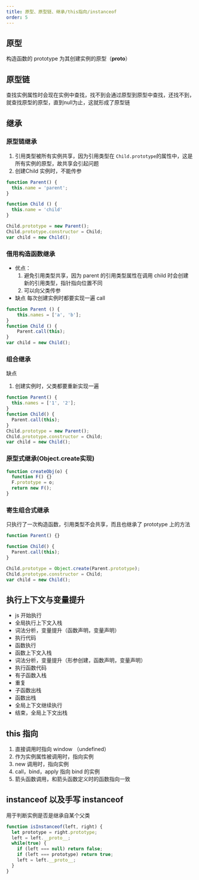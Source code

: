 ```yaml
---
title: 原型、原型链、继承/this指向/instanceof
order: 5
---
```


## 原型
构造函数的 prototype 为其创建实例的原型（__proto__）

## 原型链
查找实例属性时会现在实例中查找，找不到会通过原型到原型中查找，还找不到，就查找原型的原型，直到null为止，这就形成了原型链

## 继承
### 原型链继承
1. 引用类型被所有实例共享，因为引用类型在 ```Child.prototype```的属性中，这是所有实例的原型，故共享会引起问题
2. 创建Child 实例时，不能传参
```js
function Parent() {
  this.name = 'parent';
}

function Child () {
  this.name = 'child'
}

Child.prototype = new Parent();
Child.prototype.constructor = Child;
var child = new Child();
```

### 借用构造函数继承
- 优点：
  1. 避免引用类型共享，因为 parent 的引用类型属性在调用 child 时会创建 新的引用类型，指针指向位置不同
  2. 可以向父类传参
- 缺点
  每次创建实例时都要实现一遍 call
```js
function Parent () {
    this.names = ['a', 'b'];
}
function Child () {
    Parent.call(this);
}
var child = new Child();
```

### 组合继承
缺点
1. 创建实例时，父类都要重新实现一遍
```js
function Parent() {
  this.names = ['1', '2'];
}
function Child() {
  Parent.call(this);
}
Child.prototype = new Parent();
Child.prototype.constructor = Child;
var child = new Child();
```

### 原型式继承(Object.create实现)
```js
function createObj(o) {
  function F() {}
  F.prototype = o;
  return new F();
}
```

### 寄生组合式继承
只执行了一次构造函数，引用类型不会共享，而且也继承了 prototype 上的方法
```js
function Parent() {}

function Child() {
  Parent.call(this);
}

Child.prototype = Object.create(Parent.prototype);
Child.prototype.constructor = Child;
var child = new Child();
```

## 执行上下文与变量提升
- js 开始执行
- 全局执行上下文入栈
- 词法分析，变量提升（函数声明，变量声明）
- 执行代码
- 函数执行
- 函数上下文入栈
- 词法分析，变量提升（形参创建，函数声明，变量声明）
- 执行函数代码
- 有子函数入栈
- 重复
- 子函数出栈
- 函数出栈
- 全局上下文继续执行
- 结束，全局上下文出栈

## this 指向
1. 直接调用时指向 window （undefined）
2. 作为实例属性被调用时，指向实例
3. new 调用时，指向实例
4. call，bind，apply 指向 bind 的实例
5. 箭头函数调用，和箭头函数定义时的函数指向一致

## instanceof 以及手写 instanceof
用于判断实例是否是继承自某个父类
```js
function isInstanceof(left, right) {
  let prototype = right.prototype;
  left = left.__proto__;
  while(true) {
    if (left === null) return false;
    if (left === prototype) return true;
    left = left.__proto__;
  }
}
```